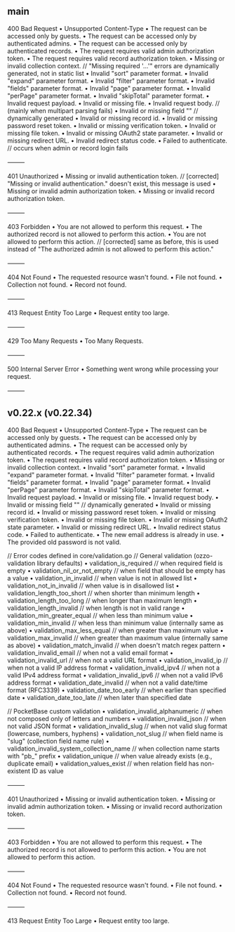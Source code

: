 ## main

400 Bad Request
	•	Unsupported Content-Type
	•	The request can be accessed only by guests.
	•	The request can be accessed only by authenticated admins.
	•	The request can be accessed only by authenticated records.
	•	The request requires valid admin authorization token.
	•	The request requires valid record authorization token.
	•	Missing or invalid collection context.
	// "Missing required '...'" errors are dynamically generated, not in static list
	•	Invalid "sort" parameter format.
	•	Invalid "expand" parameter format.
	•	Invalid "filter" parameter format.
	•	Invalid "fields" parameter format.
	•	Invalid "page" parameter format.
	•	Invalid "perPage" parameter format.
	•	Invalid "skipTotal" parameter format.
	•	Invalid request payload.
	•	Invalid or missing file.
	•	Invalid request body. // (mainly when multipart parsing fails)
	•	Invalid or missing field "<field name>" // dynamically generated
	•	Invalid or missing record id.
	•	Invalid or missing password reset token.
	•	Invalid or missing verification token.
	•	Invalid or missing file token.
	•	Invalid or missing OAuth2 state parameter.
	•	Invalid or missing redirect URL.
	•	Invalid redirect status code.
	•	Failed to authenticate. // occurs when admin or record login fails

⸻

401 Unauthorized
	•	Missing or invalid authentication token. // [corrected] "Missing or invalid authentication." doesn't exist, this message is used
	•	Missing or invalid admin authorization token.
	•	Missing or invalid record authorization token.

⸻

403 Forbidden
	•	You are not allowed to perform this request.
	•	The authorized record is not allowed to perform this action.
	•	You are not allowed to perform this action. // [corrected] same as before, this is used instead of "The authorized admin is not allowed to perform this action."

⸻

404 Not Found
	•	The requested resource wasn't found.
	•	File not found.
	•	Collection not found.
	•	Record not found.

⸻

413 Request Entity Too Large
	•	Request entity too large.

⸻

429 Too Many Requests
	•	Too Many Requests.

⸻

500 Internal Server Error
	•	Something went wrong while processing your request.

⸻

## v0.22.x (v0.22.34)

400 Bad Request
	•	Unsupported Content-Type
	•	The request can be accessed only by guests.
	•	The request can be accessed only by authenticated admins.
	•	The request can be accessed only by authenticated records.
	•	The request requires valid admin authorization token.
	•	The request requires valid record authorization token.
	•	Missing or invalid collection context.
	•	Invalid "sort" parameter format.
	•	Invalid "expand" parameter format.
	•	Invalid "filter" parameter format.
	•	Invalid "fields" parameter format.
	•	Invalid "page" parameter format.
	•	Invalid "perPage" parameter format.
	•	Invalid "skipTotal" parameter format.
	•	Invalid request payload.
	•	Invalid or missing file.
	•	Invalid request body.
	•	Invalid or missing field "<field name>" // dynamically generated
	•	Invalid or missing record id.
	•	Invalid or missing password reset token.
	•	Invalid or missing verification token.
	•	Invalid or missing file token.
	•	Invalid or missing OAuth2 state parameter.
	•	Invalid or missing redirect URL.
	•	Invalid redirect status code.
	•	Failed to authenticate.
	•	The new email address is already in use.
	•	The provided old password is not valid.

// Error codes defined in core/validation.go
// General validation (ozzo-validation library defaults)
	•	validation_is_required          // when required field is empty
	•	validation_nil_or_not_empty     // when field that should be empty has a value
	•	validation_in_invalid           // when value is not in allowed list
	•	validation_not_in_invalid       // when value is in disallowed list
	•	validation_length_too_short     // when shorter than minimum length
	•	validation_length_too_long      // when longer than maximum length
	•	validation_length_invalid       // when length is not in valid range
	•	validation_min_greater_equal    // when less than minimum value
	•	validation_min_invalid          // when less than minimum value (internally same as above)
	•	validation_max_less_equal       // when greater than maximum value
	•	validation_max_invalid          // when greater than maximum value (internally same as above)
	•	validation_match_invalid        // when doesn't match regex pattern
	•	validation_invalid_email        // when not a valid email format
	•	validation_invalid_url          // when not a valid URL format
	•	validation_invalid_ip           // when not a valid IP address format
	•	validation_invalid_ipv4         // when not a valid IPv4 address format
	•	validation_invalid_ipv6         // when not a valid IPv6 address format
	•	validation_date_invalid         // when not a valid date/time format (RFC3339)
	•	validation_date_too_early       // when earlier than specified date
	•	validation_date_too_late        // when later than specified date

// PocketBase custom validation
	•	validation_invalid_alphanumeric   // when not composed only of letters and numbers
	•	validation_invalid_json           // when not valid JSON format
	•	validation_invalid_slug           // when not valid slug format (lowercase, numbers, hyphens)
	•	validation_not_slug               // when field name is "slug" (collection field name rule)
	•	validation_invalid_system_collection_name // when collection name starts with "pb_" prefix
	•	validation_unique                 // when value already exists (e.g., duplicate email)
	•	validation_values_exist           // when relation field has non-existent ID as value

⸻

401 Unauthorized
	•	Missing or invalid authentication token.
	•	Missing or invalid admin authorization token.
	•	Missing or invalid record authorization token.

⸻

403 Forbidden
	•	You are not allowed to perform this request.
	•	The authorized record is not allowed to perform this action.
	•	You are not allowed to perform this action.

⸻

404 Not Found
	•	The requested resource wasn't found.
	•	File not found.
	•	Collection not found.
	•	Record not found.

⸻

413 Request Entity Too Large
	•	Request entity too large.




